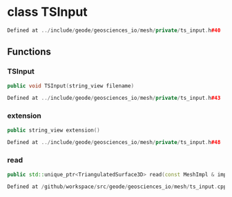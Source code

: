 # class TSInput

```cpp
Defined at ../include/geode/geosciences_io/mesh/private/ts_input.h#40
```

## Functions

### TSInput

```cpp
public void TSInput(string_view filename)
```

```cpp
Defined at ../include/geode/geosciences_io/mesh/private/ts_input.h#43
```

### extension

```cpp
public string_view extension()
```

```cpp
Defined at ../include/geode/geosciences_io/mesh/private/ts_input.h#48
```

### read

```cpp
public std::unique_ptr<TriangulatedSurface3D> read(const MeshImpl & impl)
```

```cpp
Defined at /github/workspace/src/geode/geosciences_io/mesh/ts_input.cpp#107
```



